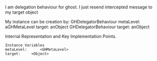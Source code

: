 I am delegation behaviour for ghost. I just resend intercepted message to my target object

My instance can be creation by:
	GHDelegatorBehaviour metaLevel: aGHMetaLevel target: anObject
	GHDelegatorBehaviour target: anObject

Internal Representation and Key Implementation Points.

    Instance Variables
	metaLevel:		<GHMetaLevel>
	target:		<Object>